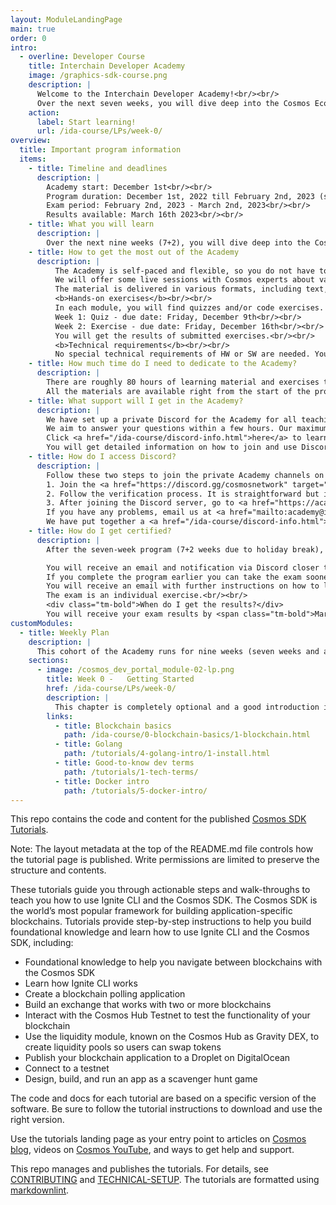 ```yaml
---
layout: ModuleLandingPage
main: true
order: 0
intro:
  - overline: Developer Course
    title: Interchain Developer Academy
    image: /graphics-sdk-course.png
    description: |
      Welcome to the Interchain Developer Academy!<br/><br/>
      Over the next seven weeks, you will dive deep into the Cosmos Ecosystem. Let's get started!
    action:
      label: Start learning!
      url: /ida-course/LPs/week-0/
overview:
  title: Important program information
  items:
    - title: Timeline and deadlines
      description: |
        Academy start: December 1st<br/><br/>
        Program duration: December 1st, 2022 till February 2nd, 2023 (seven weeks, including a two-week holiday period from December 22nd till January 5th)<br/><br/>
        Exam period: February 2nd, 2023 - March 2nd, 2023<br/><br/>
        Results available: March 16th 2023<br/><br/>
    - title: What you will learn
      description: |
        Over the next nine weeks (7+2), you will dive deep into the Cosmos Ecosystem, starting with a high-level introduction to familiarize yourself with the main concepts. Next, you will put theory into practice by learning how to initiate and build an application-specific blockchain using the Cosmos SDK; how to use the Ignite CLI to scaffold modules for your blockchain; and how to connect a chain with other chains using the Inter-Blockchain Communication Protocol (IBC). You will learn how to build frontend and backend applications using CosmJS; operate nodes and validate on a Cosmos blockchain; and run a relaying infrastructure between IBC-connected chains.
    - title: How to get the most out of the Academy
      description: |
          The Academy is self-paced and flexible, so you do not have to be online at particular times. You can follow the weekly plan or go through the learning material at your own pace. We recommend allocating about 10 to 15 hours a week to get through all the material.<br/><br/>
          We will offer some live sessions with Cosmos experts about various topics. These live sessions will be announced via email and discord. The sessions will be recorded in case you cannot join them live.<br/><br/>
          The material is delivered in various formats, including text, images, videos, quizzes, and exercises. There is plenty of additional material embedded in the content to deepen your understanding of particular concepts. And if you want even more, ask your tutors and expert instructors, who will point you in the right direction!<br/><br/>
          <b>Hands-on exercises</b><br/><br/>
          In each module, you will find quizzes and/or code exercises. In the first two weeks, you can submit a quiz (end of Week 1) and an exercise (end of Week 2). It does not matter if you pass a quiz or exercise - think of these as opportunities to practice and demonstrate your engagement with the program.<br/><br/>
          Week 1: Quiz - due date: Friday, December 9th<br/><br/>
          Week 2: Exercise - due date: Friday, December 16th<br/><br/>
          You will get the results of submitted exercises.<br/><br/>
          <b>Technical requirements</b><br/><br/>
          No special technical requirements of HW or SW are needed. You need a computer with at least 8 GB RAM and 4 GB free hard disk space.
    - title: How much time do I need to dedicate to the Academy?
      description: |
        There are roughly 80 hours of learning material and exercises to work through. In addition, you need to plan for about 20 hours to complete the final exam. In our experience, participants who allocate about 10 to 15 hours of work per week tend to get the most out of the program and perform best. However, learning styles are different, so work at a pace that suits you!<br/><br/>
        All the materials are available right from the start of the program.
    - title: What support will I get in the Academy? 
      description: |
        We have set up a private Discord for the Academy for all teaching and ongoing communication. You can reach out to your tutors and expert instructors anytime for support. We encourage you to proactively collaborate with other participants in your cohort and with your instructors. Ask questions, request feedback, and seek help if you are stuck! That way, you will get the most out of the Academy.<br/><br/>
        We aim to answer your questions within a few hours. Our maximum response time is 24 hours. Main support hours are on weekdays between 6 AM UTC and 4 PM UTC. We do not provide support during the weekends.<br/><br/>
        Click <a href="/ida-course/discord-info.html">here</a> to learn how to join and use Discord.<br/><br/>
        You will get detailed information on how to join and use Discord via email.
    - title: How do I access Discord?
      description: |
        Follow these two steps to join the private Academy channels on Discord:<br/><br/>
        1. Join the <a href="https://discord.gg/cosmosnetwork" target="_blank">official Cosmos Discord</a>.<br/><br/>
        2. Follow the verification process. It is straightforward but if you need guidance, read <a href="https://medium.com/@alicemeowuk/cosmos-developers-discord-access-7c15951cc839" target="_blank">this article</a>.<br/><br/>
        3. After joining the Discord server, go to <a href="https://academy.cosmos.network/onboarding/" target="_blank">academy.cosmos.network/onboarding</a> and enter your Discord ID. You will automatically be added to the Discord area for participants called "Interchain Developer Academy".<br/><br/>
        If you have any problems, email us at <a href="mailto:academy@interchain.io">academy@interchain.io</a>.<br/><br/>
        We have put together a <a href="/ida-course/discord-info.html">quick guide explaining how to best communicate on Discord.
    - title: How do I get certified?
      description: |
        After the seven-week program (7+2 weeks due to holiday break), you will have four weeks to complete an exam - a combination of quizzes and a code project. The exam will be open from <b>February 2nd, 2023</b> and you have to complete it by <b>March 2nd, 2023</b>.<br/><br/>

        You will receive an email and notification via Discord closer to the date.<br/><br/>
        If you complete the program earlier you can take the exam sooner. The earliest you can take the exam is from the fourth week of the program.<br/><br/>
        You will receive an email with further instructions on how to launch the exam request.<br/><br/>
        The exam is an individual exercise.<br/><br/>
        <div class="tm-bold">When do I get the results?</div>
        You will receive your exam results by <span class="tm-bold">March 16th</span>.
customModules:
  - title: Weekly Plan
    description: |
      This cohort of the Academy runs for nine weeks (seven weeks and a two-week holiday break). You can follow the weekly structure or decide to go your individual path - just make sure to be ready for the Final Exam at the end of the program.
    sections:
      - image: /cosmos_dev_portal_module-02-lp.png
        title: Week 0 -   Getting Started
        href: /ida-course/LPs/week-0/
        description: |
          This chapter is completely optional and a good introduction if you are new to blockchain technology or need a refresher on Golang and a short overview of dev terms you will encounter when working with Cosmos:
        links: 
          - title: Blockchain basics
            path: /ida-course/0-blockchain-basics/1-blockchain.html
          - title: Golang
            path: /tutorials/4-golang-intro/1-install.html
          - title: Good-to-know dev terms
            path: /tutorials/1-tech-terms/
          - title: Docker intro
            path: /tutorials/5-docker-intro/
---
```


This repo contains the code and content for the published [Cosmos SDK Tutorials](https://tutorials.cosmos.network/).

Note: The layout metadata at the top of the README.md file controls how the tutorial page is published. Write permissions are limited to preserve the structure and contents.

These tutorials guide you through actionable steps and walk-throughs to teach you how to use Ignite CLI and the Cosmos SDK. The Cosmos SDK is the world’s most popular framework for building application-specific blockchains. Tutorials provide step-by-step instructions to help you build foundational knowledge and learn how to use Ignite CLI and the Cosmos SDK, including:

* Foundational knowledge to help you navigate between blockchains with the Cosmos SDK
* Learn how Ignite CLI works
* Create a blockchain polling application
* Build an exchange that works with two or more blockchains
* Interact with the Cosmos Hub Testnet to test the functionality of your blockchain
* Use the liquidity module, known on the Cosmos Hub as Gravity DEX, to create liquidity pools so users can swap tokens
* Publish your blockchain application to a Droplet on DigitalOcean
* Connect to a testnet
* Design, build, and run an app as a scavenger hunt game

The code and docs for each tutorial are based on a specific version of the software. Be sure to follow the tutorial instructions to download and use the right version.

Use the tutorials landing page as your entry point to articles on [Cosmos blog](https://blog.cosmos.network/), videos on [Cosmos YouTube](https://www.youtube.com/c/CosmosProject/videos), and ways to get help and support.

This repo manages and publishes the tutorials. For details, see [CONTRIBUTING](/sdk-tutorials/CONTRIBUTING.md) and [TECHNICAL-SETUP](/sdk-tutorials/TECHNICAL-SETUP.md).
The tutorials are formatted using [markdownlint](https://github.com/DavidAnson/markdownlint/blob/main/doc/Rules.md).
